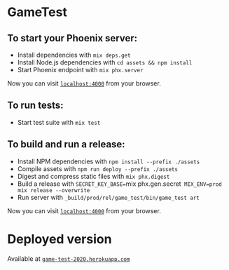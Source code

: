 # GameTest

## To start your Phoenix server:

  * Install dependencies with `mix deps.get`
  * Install Node.js dependencies with `cd assets && npm install`
  * Start Phoenix endpoint with `mix phx.server`

Now you can visit [`localhost:4000`](http://localhost:4000) from your browser.

## To run tests:

  * Start test suite with `mix test`

## To build and run a release:

  * Install NPM dependencies with `npm install --prefix ./assets`
  * Compile assets with `npm run deploy --prefix ./assets`
  * Digest and compress static files with `mix phx.digest`
  * Build a release with `SECRET_KEY_BASE=`mix phx.gen.secret` MIX_ENV=prod mix release --overwrite`
  * Run server with `_build/prod/rel/game_test/bin/game_test art`

Now you can visit [`localhost:4000`](http://localhost:4000) from your browser.

# Deployed version

Available at [`game-test-2020.herokuapp.com`](https://game-test-2020.herokuapp.com)
